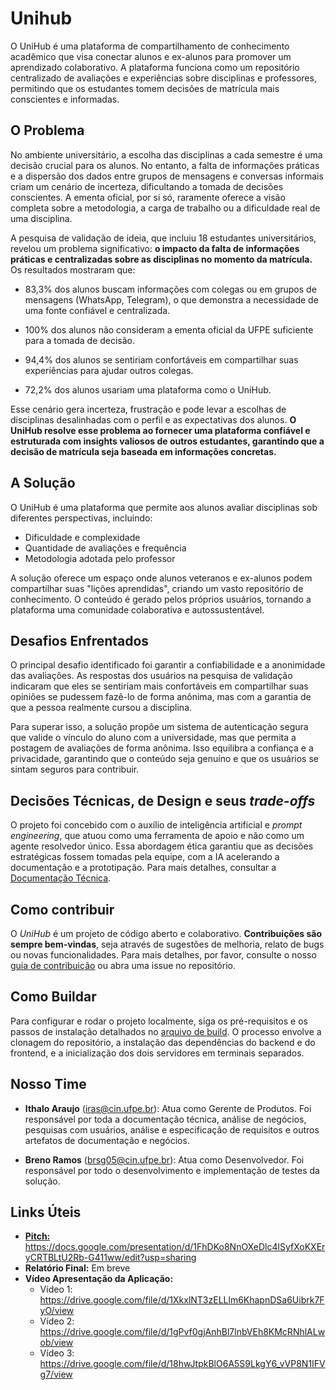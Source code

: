 # Unihub
O UniHub é uma plataforma de compartilhamento de conhecimento acadêmico que visa conectar alunos e ex-alunos para promover um aprendizado colaborativo. A plataforma funciona como um repositório centralizado de avaliações e experiências sobre disciplinas e professores, permitindo que os estudantes tomem decisões de matrícula mais conscientes e informadas.

## O Problema
No ambiente universitário, a escolha das disciplinas a cada semestre é uma decisão crucial para os alunos. No entanto, a falta de informações práticas e a dispersão dos dados entre grupos de mensagens e conversas informais criam um cenário de incerteza, dificultando a tomada de decisões conscientes. A ementa oficial, por si só, raramente oferece a visão completa sobre a metodologia, a carga de trabalho ou a dificuldade real de uma disciplina.

A pesquisa de validação de ideia, que incluiu 18 estudantes universitários, revelou um problema significativo: **o impacto da falta de informações práticas e centralizadas sobre as disciplinas no momento da matrícula.** Os resultados mostraram que:

* 83,3% dos alunos buscam informações com colegas ou em grupos de mensagens (WhatsApp, Telegram), o que demonstra a necessidade de uma fonte confiável e centralizada.

* 100% dos alunos não consideram a ementa oficial da UFPE suficiente para a tomada de decisão.

* 94,4% dos alunos se sentiriam confortáveis em compartilhar suas experiências para ajudar outros colegas.

* 72,2% dos alunos usariam uma plataforma como o UniHub.

Esse cenário gera incerteza, frustração e pode levar a escolhas de disciplinas desalinhadas com o perfil e as expectativas dos alunos. **O UniHub resolve esse problema ao fornecer uma plataforma confiável e estruturada com insights valiosos de outros estudantes, garantindo que a decisão de matrícula seja baseada em informações concretas.**

## A Solução
O UniHub é uma plataforma que permite aos alunos avaliar disciplinas sob diferentes perspectivas, incluindo:

* Dificuldade e complexidade
* Quantidade de avaliações e frequência
* Metodologia adotada pelo professor

A solução oferece um espaço onde alunos veteranos e ex-alunos podem compartilhar suas "lições aprendidas", criando um vasto repositório de conhecimento. O conteúdo é gerado pelos próprios usuários, tornando a plataforma uma comunidade colaborativa e autossustentável.

## Desafios Enfrentados
O principal desafio identificado foi garantir a confiabilidade e a anonimidade das avaliações. As respostas dos usuários na pesquisa de validação indicaram que eles se sentiriam mais confortáveis em compartilhar suas opiniões se pudessem fazê-lo de forma anônima, mas com a garantia de que a pessoa realmente cursou a disciplina.

Para superar isso, a solução propõe um sistema de autenticação segura que valide o vínculo do aluno com a universidade, mas que permita a postagem de avaliações de forma anônima. Isso equilibra a confiança e a privacidade, garantindo que o conteúdo seja genuíno e que os usuários se sintam seguros para contribuir.

## Decisões Técnicas, de Design e seus _trade-offs_
O projeto foi concebido com o auxílio de inteligência artificial e _prompt engineering_, que atuou como uma ferramenta de apoio e não como um agente resolvedor único. Essa abordagem ética garantiu que as decisões estratégicas fossem tomadas pela equipe, com a IA acelerando a documentação e a prototipação. Para mais detalhes, consultar a [Documentação Técnica](docs/technical_documentation.md).

## Como contribuir
O _UniHub_ é um projeto de código aberto e colaborativo. **Contribuições são sempre bem-vindas**, seja através de sugestões de melhoria, relato de bugs ou novas funcionalidades. Para mais detalhes, por favor, consulte o nosso [guia de contribuição](docs/contribute.md) ou abra uma issue no repositório.

## Como Buildar
Para configurar e rodar o projeto localmente, siga os pré-requisitos e os passos de instalação detalhados no [arquivo de build](docs/build.md). O processo envolve a clonagem do repositório, a instalação das dependências do backend e do frontend, e a inicialização dos dois servidores em terminais separados.

## Nosso Time
* **Ithalo Araujo** (iras@cin.ufpe.br): Atua como Gerente de Produtos. Foi responsável por toda a documentação técnica, análise de negócios, pesquisas com usuários, análise e especificação de requisitos e outros artefatos de documentação e negócios.

* **Breno Ramos** (brsg05@cin.ufpe.br): Atua como Desenvolvedor. Foi responsável por todo o desenvolvimento e implementação de testes da solução.

## Links Úteis
* [**Pitch:**](docs/unihub_pitch.pdf) https://docs.google.com/presentation/d/1FhDKo8NnOXeDlc4lSyfXoKXEryCRTBLtU2Rb-G411ww/edit?usp=sharing
* **Relatório Final:** Em breve
* **Vídeo Apresentação da Aplicação:**
  * Vídeo 1: https://drive.google.com/file/d/1XkxlNT3zELLlm6KhapnDSa6Uibrk7FyO/view
  * Vídeo 2: https://drive.google.com/file/d/1gPvf0gjAnhBl7lnbVEh8KMcRNhlALwob/view
  * Vídeo 3: https://drive.google.com/file/d/18hwJtpkBlO6A5S9LkgY6_vVP8N1IFVg7/view
